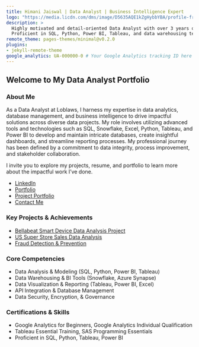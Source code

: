 ```yaml
---
title: Himani Jaiswal | Data Analyst | Business Intelligence Expert
logo: "https://media.licdn.com/dms/image/D5635AQE1kZgHybbYBA/profile-framedphoto-shrink_200_200/0/1722524033340?e=1723186800&v=beta&t=bNMnvGzEZ44ZchvZG9G373OxQNgqBr1iJnXjglEqEY4" # Your professional photo
description: >
  Highly motivated and detail-oriented Data Analyst with over 3 years of experience in leveraging advanced data analytics and business intelligence tools. 
  Proficient in SQL, Python, Power BI, Tableau, and data warehousing technologies like Snowflake and Azure Synapse. Passionate about transforming complex data into actionable insights that drive strategic decision-making, process optimization, and business growth.
remote_theme: pages-themes/minimal@v0.2.0
plugins:
- jekyll-remote-theme
google_analytics: UA-000000-0 # Your Google Analytics tracking ID here
---
```


## Welcome to My Data Analyst Portfolio

### About Me

As a Data Analyst at Loblaws, I harness my expertise in data analytics, database management, and business intelligence to drive impactful solutions across diverse data projects. My role involves utilizing advanced tools and technologies such as SQL, Snowflake, Excel, Python, Tableau, and Power BI to develop and maintain intricate databases, create insightful dashboards, and streamline reporting processes. My professional journey has been defined by a commitment to data integrity, process improvement, and stakeholder collaboration.

I invite you to explore my projects, resume, and portfolio to learn more about the impactful work I’ve done.

- [LinkedIn](https://www.linkedin.com/in/himani-jaiswal18/)
- [Portfolio](https://himanijaiswal59.wixsite.com/my-site-2)
- [Project Portfolio](https://himanijaiswal59.wixsite.com/1998)
- [Contact Me](mailto:himanijaiswal59@gmail.com)

### Key Projects & Achievements
- [Bellabeat Smart Device Data Analysis Project](https://himanijaiswal59.wixsite.com/himanibellabeatanaly)
- [US Super Store Sales Data Analysis](https://himanijaiswal59.wixsite.com/himanibellabeatanaly)
- [Fraud Detection & Prevention](https://himanijaiswal59.wixsite.com/himanibellabeatanaly)

### Core Competencies
- Data Analysis & Modeling (SQL, Python, Power BI, Tableau)
- Data Warehousing & BI Tools (Snowflake, Azure Synapse)
- Data Visualization & Reporting (Tableau, Power BI, Excel)
- API Integration & Database Management
- Data Security, Encryption, & Governance

### Certifications & Skills
- Google Analytics for Beginners, Google Analytics Individual Qualification
- Tableau Essential Training, SAS Programming Essentials
- Proficient in SQL, Python, Tableau, Power BI
